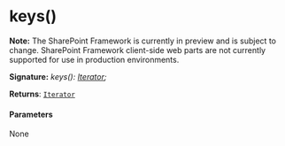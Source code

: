 # keys()
**Note:** The SharePoint Framework is currently in preview and is subject to change. SharePoint Framework client-side web parts are not currently supported for use in production environments.





**Signature:** _keys(): [Iterator](../../es6-collections.api/interface/iterator.md)<T>;_

**Returns**: [`Iterator`](../../es6-collections.api/interface/iterator.md)<T>





#### Parameters
None


